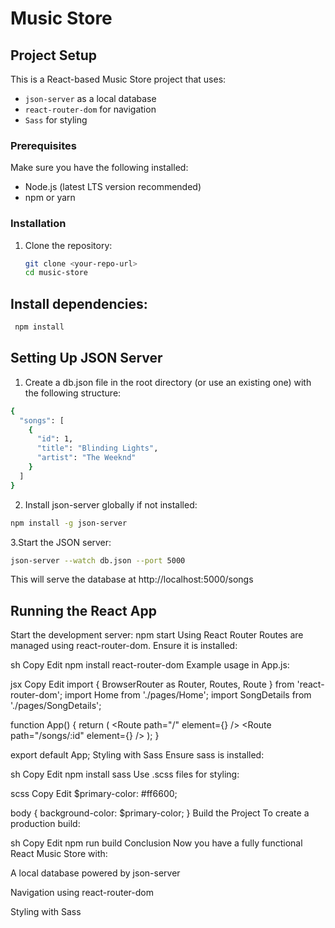 # Music Store 

## Project Setup
This is a React-based Music Store project that uses:
- `json-server` as a local database
- `react-router-dom` for navigation
- `Sass` for styling

### Prerequisites
Make sure you have the following installed:
- Node.js (latest LTS version recommended)
- npm or yarn

### Installation
1. Clone the repository:
   ```sh
   git clone <your-repo-url>
   cd music-store
## Install dependencies:
```sh
 npm install
```
## Setting Up JSON Server
1. Create a db.json file in the root directory (or use an existing one) with the following structure:
```sh
{
  "songs": [
    {
      "id": 1,
      "title": "Blinding Lights",
      "artist": "The Weeknd"
    }
  ]
}
```

2. Install json-server globally if not installed:
```sh
npm install -g json-server
```
3.Start the JSON server:
```sh
json-server --watch db.json --port 5000
```
This will serve the database at http://localhost:5000/songs

## Running the React App
Start the development server:
npm start
Using React Router
Routes are managed using react-router-dom. Ensure it is installed:

sh
Copy
Edit
npm install react-router-dom
Example usage in App.js:

jsx
Copy
Edit
import { BrowserRouter as Router, Routes, Route } from 'react-router-dom';
import Home from './pages/Home';
import SongDetails from './pages/SongDetails';

function App() {
  return (
    <Router>
      <Routes>
        <Route path="/" element={<Home />} />
        <Route path="/songs/:id" element={<SongDetails />} />
      </Routes>
    </Router>
  );
}

export default App;
Styling with Sass
Ensure sass is installed:

sh
Copy
Edit
npm install sass
Use .scss files for styling:

scss
Copy
Edit
$primary-color: #ff6600;

body {
  background-color: $primary-color;
}
Build the Project
To create a production build:

sh
Copy
Edit
npm run build
Conclusion
Now you have a fully functional React Music Store with:

A local database powered by json-server

Navigation using react-router-dom

Styling with Sass
